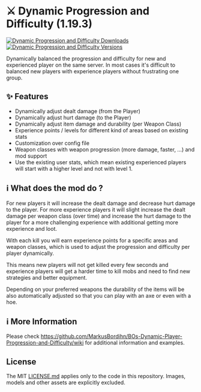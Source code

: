 # ⚔️ Dynamic Progression and Difficulty (1.19.3)

[![Dynamic Progression and Difficulty Downloads](http://cf.way2muchnoise.eu/full_650016_downloads.svg)](https://www.curseforge.com/minecraft/mc-mods/dynamic-player-progression-and-difficulty)
[![Dynamic Progression and Difficulty Versions](http://cf.way2muchnoise.eu/versions/Minecraft_650016_all.svg)](https://www.curseforge.com/minecraft/mc-mods/dynamic-player-progression-and-difficulty)

Dynamically balanced the progression and difficulty for new and experienced player on the same
server.
In most cases it's difficult to balanced new players with experience players without frustrating one
group.

## ✨ Features

- Dynamically adjust dealt damage (from the Player)
- Dynamically adjust hurt damage (to the Player)
- Dynamically adjust item damage and durability (per Weapon Class)
- Experience points / levels for different kind of areas based on existing stats
- Customization over config file
- Weapon classes with weapon progression (more damage, faster, ...) and mod support
- Use the existing user stats, which mean existing experienced players will start with a higher
  level and not with level 1.

## ℹ️ What does the mod do ?

For new players it will increase the dealt damage and decrease hurt damage to the player.
For more experience players it will slight increase the dealt damage per weapon class (over time)
and increase the hurt damage to the player for a more challenging experience with additional getting
more experience and loot.

With each kill you will earn experience points for a specific areas and weapon classes, which is
used to adjust the progression and difficulty per player dynamically.

This means new players will not get killed every few seconds and experience players will get a
harder time to kill mobs and need to find new strategies and better equipment.

Depending on your preferred weapons the durability of the items will be also automatically adjusted
so that you can play with an axe or even with a hoe.

## ℹ️ More Information

Please check https://github.com/MarkusBordihn/BOs-Dynamic-Player-Progression-and-Difficulty/wiki for
additional information and examples.

## License

The MIT [LICENSE.md](LICENSE.md) applies only to the code in this repository. Images, models and
other assets are explicitly excluded.
